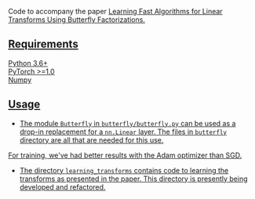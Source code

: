 Code to accompany the paper <a href="https://arxiv.org/abs/1903.05895">Learning Fast Algorithms for Linear Transforms Using Butterfly Factorizations.

## Requirements
Python 3.6+  
PyTorch >=1.0  
Numpy

## Usage

* The module `Butterfly` in `butterfly/butterfly.py` can be used as a drop-in
replacement for a `nn.Linear` layer. The files in `butterfly` directory are all
that are needed for this use.

For training, we've had better results with the Adam optimizer than SGD.

* The directory `learning_transforms` contains code to learning the transforms
  as presented in the paper. This directory is presently being developed and
  refactored.


